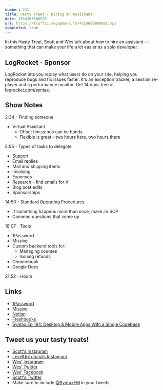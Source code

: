 ```yaml
---
number: 231
title: Hasty Treat - Hiring an Assistant
date: 1584363600920
url: https://traffic.megaphone.fm/FSI4666804081.mp3
completed: true
---
```


In this Hasty Treat, Scott and Wes talk about how to hire an assistant — something that can make your life a lot easier as a solo developer.

## LogRocket - Sponsor
LogRocket lets you replay what users do on your site, helping you reproduce bugs and fix issues faster. It's an exception tracker, a session re-player and a performance monitor. Get 14 days free at [logrocket.com/syntax](https://logrocket.com/syntax).

## Show Notes

2:34 - Finding someone

* Virtual Assistant
  * Offset timezones can be handy
  * Flexible is great - two hours here, two hours there

5:55 - Types of tasks to delegate

* Support
* Email replies
* Mail and shipping items
* Invoicing
* Expenses
* Research - find emails for X
* Blog post edits
* Sponsorships

14:50 - Standard Operating Procedures

* If something happens more than once, make an SOP
* Common questions that come up

18:07 - Tools

* 1Password
* Missive
* Custom backend tools for:
  * Managing courses
  * Issuing refunds
* Chromebook
* Google Docs

21:52 - Hours

## Links
* [1Password](https://1password.com/)
* [Missive](https://missiveapp.com/)
* [Notion](https://www.notion.so/)
* [Freshbooks](https://freshbooks.com/syntax)
* [Syntax Ep 184: Desktop & Mobile Apps With a Single Codebase](https://syntax.fm/show/184/desktop-and-mobile-apps-with-a-single-codebase)

## Tweet us your tasty treats!
* [Scott's Instagram](https://www.instagram.com/stolinski/)
* [LevelUpTutorials Instagram](https://www.instagram.com/LevelUpTutorials/)
* [Wes' Instagram](https://www.instagram.com/wesbos/)
* [Wes' Twitter](https://twitter.com/wesbos)
* [Wes' Facebook](https://www.facebook.com/wesbos.developer)
* [Scott's Twitter](https://twitter.com/stolinski)
* Make sure to include [@SyntaxFM](https://twitter.com/SyntaxFM) in your tweets
